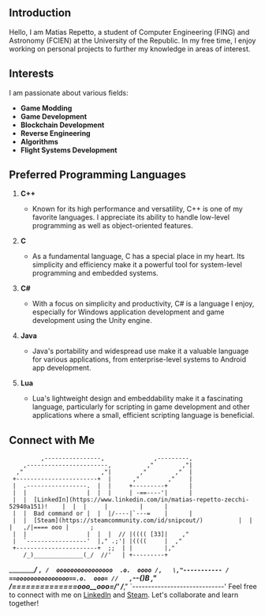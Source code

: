 ## Introduction

Hello, I am Matias Repetto, a student of Computer Engineering (FING) and Astronomy (FCIEN) at the University of the Republic. In my free time, I enjoy working on personal projects to further my knowledge in areas of interest.

## Interests

I am passionate about various fields:

- **Game Modding**
- **Game Development**
- **Blockchain Development**
- **Reverse Engineering**
- **Algorithms**
- **Flight Systems Development**

## Preferred Programming Languages

1. **C++**
   - Known for its high performance and versatility, C++ is one of my favorite languages. I appreciate its ability to handle low-level programming as well as object-oriented features.

2. **C**
   - As a fundamental language, C has a special place in my heart. Its simplicity and efficiency make it a powerful tool for system-level programming and embedded systems.

3. **C#**
   - With a focus on simplicity and productivity, C# is a language I enjoy, especially for Windows application development and game development using the Unity engine.

4. **Java**
   - Java's portability and widespread use make it a valuable language for various applications, from enterprise-level systems to Android app development.

5. **Lua**
   - Lua's lightweight design and embeddability make it a fascinating language, particularly for scripting in game development and other applications where a small, efficient scripting language is beneficial.

## Connect with Me

             ,----------------,              ,---------,
        ,-----------------------,          ,"        ,"|
      ,"                      ,"|        ,"        ,"  |
     +-----------------------+  |      ,"        ,"    |
     |  .-----------------.  |  |     +---------+      |
     |  |                 |  |  |     | -==----'|      |
     |  |  [LinkedIn](https://www.linkedin.com/in/matias-repetto-zecchi-52940a151)!    |  |  |     |         |      |
     |  |  Bad command or |  |  |/----|`---=    |      |
     |  |  [Steam](https://steamcommunity.com/id/snipcout/)          |  |  |   ,/|==== ooo |      ;
     |  |                 |  |  |  // |(((( [33]|    ,"
     |  `-----------------'  |," .;'| |((((     |  ,"
     +-----------------------+  ;;  | |         |,"     
        /_)______________(_/  //'   | +---------+
   ___________________________/___  `,
  /  oooooooooooooooo  .o.  oooo /,   \,"-----------
 / ==ooooooooooooooo==.o.  ooo= //   ,`\--{)B     ,"
/_==__==========__==_ooo__ooo=_/'   /___________,"
`-----------------------------'
Feel free to connect with me on [LinkedIn](https://www.linkedin.com/in/matias-repetto-zecchi-52940a151) and [Steam](https://steamcommunity.com/id/snipcout/). Let's collaborate and learn together!
